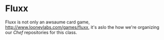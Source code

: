 Fluxx
========

Fluxx is not only an awsaume card game, http://www.looneylabs.com/games/fluxx,
it's aslo the how we're organizing our _Chef_ repositories for this class.

